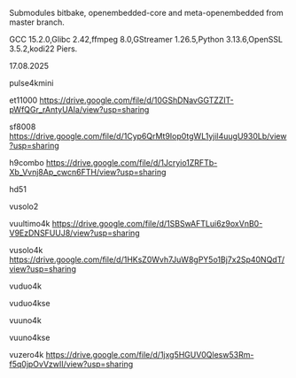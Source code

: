 Submodules bitbake, openembedded-core and meta-openembedded from master branch.

GCC 15.2.0,Glibc 2.42,ffmpeg 8.0,GStreamer 1.26.5,Python 3.13.6,OpenSSL 3.5.2,kodi22 Piers.

17.08.2025

pulse4kmini


et11000
https://drive.google.com/file/d/10GShDNavGGTZZIT-pWfQGr_rAntyUAIa/view?usp=sharing

sf8008
https://drive.google.com/file/d/1Cyp6QrMt9Iop0tgWL1yjil4uugU930Lb/view?usp=sharing

h9combo
https://drive.google.com/file/d/1Jcryio1ZRFTb-Xb_Vvnj8Ap_cwcn6FTH/view?usp=sharing

hd51


vusolo2


vuultimo4k
https://drive.google.com/file/d/1SBSwAFTLui6z9oxVnB0-V9EzDNSFUUJ8/view?usp=sharing

vusolo4k
https://drive.google.com/file/d/1HKsZ0Wvh7JuW8gPY5o1Bj7x2Sp40NQdT/view?usp=sharing

vuduo4k


vuduo4kse


vuuno4k


vuuno4kse


vuzero4k
https://drive.google.com/file/d/1jxg5HGUV0Qlesw53Rm-f5q0jpOvVzwII/view?usp=sharing
